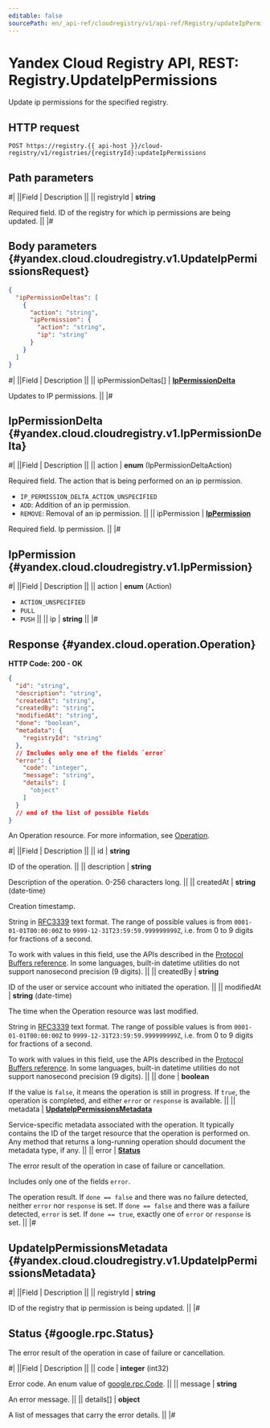 ```yaml
---
editable: false
sourcePath: en/_api-ref/cloudregistry/v1/api-ref/Registry/updateIpPermissions.md
---
```


# Yandex Cloud Registry API, REST: Registry.UpdateIpPermissions

Update ip permissions for the specified registry.

## HTTP request

```
POST https://registry.{{ api-host }}/cloud-registry/v1/registries/{registryId}:updateIpPermissions
```

## Path parameters

#|
||Field | Description ||
|| registryId | **string**

Required field. ID of the registry for which ip permissions are being updated. ||
|#

## Body parameters {#yandex.cloud.cloudregistry.v1.UpdateIpPermissionsRequest}

```json
{
  "ipPermissionDeltas": [
    {
      "action": "string",
      "ipPermission": {
        "action": "string",
        "ip": "string"
      }
    }
  ]
}
```

#|
||Field | Description ||
|| ipPermissionDeltas[] | **[IpPermissionDelta](#yandex.cloud.cloudregistry.v1.IpPermissionDelta)**

Updates to IP permissions. ||
|#

## IpPermissionDelta {#yandex.cloud.cloudregistry.v1.IpPermissionDelta}

#|
||Field | Description ||
|| action | **enum** (IpPermissionDeltaAction)

Required field. The action that is being performed on an ip permission.

- `IP_PERMISSION_DELTA_ACTION_UNSPECIFIED`
- `ADD`: Addition of an ip permission.
- `REMOVE`: Removal of an ip permission. ||
|| ipPermission | **[IpPermission](#yandex.cloud.cloudregistry.v1.IpPermission)**

Required field. Ip permission. ||
|#

## IpPermission {#yandex.cloud.cloudregistry.v1.IpPermission}

#|
||Field | Description ||
|| action | **enum** (Action)

- `ACTION_UNSPECIFIED`
- `PULL`
- `PUSH` ||
|| ip | **string** ||
|#

## Response {#yandex.cloud.operation.Operation}

**HTTP Code: 200 - OK**

```json
{
  "id": "string",
  "description": "string",
  "createdAt": "string",
  "createdBy": "string",
  "modifiedAt": "string",
  "done": "boolean",
  "metadata": {
    "registryId": "string"
  },
  // Includes only one of the fields `error`
  "error": {
    "code": "integer",
    "message": "string",
    "details": [
      "object"
    ]
  }
  // end of the list of possible fields
}
```

An Operation resource. For more information, see [Operation](/docs/api-design-guide/concepts/operation).

#|
||Field | Description ||
|| id | **string**

ID of the operation. ||
|| description | **string**

Description of the operation. 0-256 characters long. ||
|| createdAt | **string** (date-time)

Creation timestamp.

String in [RFC3339](https://www.ietf.org/rfc/rfc3339.txt) text format. The range of possible values is from
`0001-01-01T00:00:00Z` to `9999-12-31T23:59:59.999999999Z`, i.e. from 0 to 9 digits for fractions of a second.

To work with values in this field, use the APIs described in the
[Protocol Buffers reference](https://developers.google.com/protocol-buffers/docs/reference/overview).
In some languages, built-in datetime utilities do not support nanosecond precision (9 digits). ||
|| createdBy | **string**

ID of the user or service account who initiated the operation. ||
|| modifiedAt | **string** (date-time)

The time when the Operation resource was last modified.

String in [RFC3339](https://www.ietf.org/rfc/rfc3339.txt) text format. The range of possible values is from
`0001-01-01T00:00:00Z` to `9999-12-31T23:59:59.999999999Z`, i.e. from 0 to 9 digits for fractions of a second.

To work with values in this field, use the APIs described in the
[Protocol Buffers reference](https://developers.google.com/protocol-buffers/docs/reference/overview).
In some languages, built-in datetime utilities do not support nanosecond precision (9 digits). ||
|| done | **boolean**

If the value is `false`, it means the operation is still in progress.
If `true`, the operation is completed, and either `error` or `response` is available. ||
|| metadata | **[UpdateIpPermissionsMetadata](#yandex.cloud.cloudregistry.v1.UpdateIpPermissionsMetadata)**

Service-specific metadata associated with the operation.
It typically contains the ID of the target resource that the operation is performed on.
Any method that returns a long-running operation should document the metadata type, if any. ||
|| error | **[Status](#google.rpc.Status)**

The error result of the operation in case of failure or cancellation.

Includes only one of the fields `error`.

The operation result.
If `done == false` and there was no failure detected, neither `error` nor `response` is set.
If `done == false` and there was a failure detected, `error` is set.
If `done == true`, exactly one of `error` or `response` is set. ||
|#

## UpdateIpPermissionsMetadata {#yandex.cloud.cloudregistry.v1.UpdateIpPermissionsMetadata}

#|
||Field | Description ||
|| registryId | **string**

ID of the registry that ip permission is being updated. ||
|#

## Status {#google.rpc.Status}

The error result of the operation in case of failure or cancellation.

#|
||Field | Description ||
|| code | **integer** (int32)

Error code. An enum value of [google.rpc.Code](https://github.com/googleapis/googleapis/blob/master/google/rpc/code.proto). ||
|| message | **string**

An error message. ||
|| details[] | **object**

A list of messages that carry the error details. ||
|#